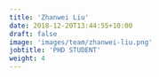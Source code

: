 ```yaml
---
title: 'Zhanwei Liu'
date: 2018-12-20T13:44:55+10:00
draft: false
image: 'images/team/zhanwei-liu.png'
jobtitle: 'PHD STUDENT'
weight: 4
---
```


